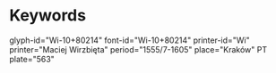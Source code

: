 # Keywords
glyph-id="Wi-10+80214"
font-id="Wi-10+80214"
printer-id="Wi"
printer="Maciej Wirzbięta"
period="1555/7-1605"
place="Kraków"
PT plate="563"
